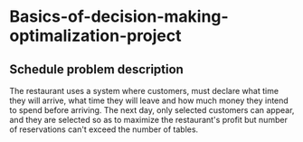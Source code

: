 # Basics-of-decision-making-optimalization-project
## Schedule problem description
The restaurant uses a system where customers, must declare what time they will arrive,
what time they will leave and how much money they intend to spend before arriving.
The next day, only selected customers can appear, and they are selected so as to
maximize the restaurant's profit but number of reservations can't exceed the number of tables.
